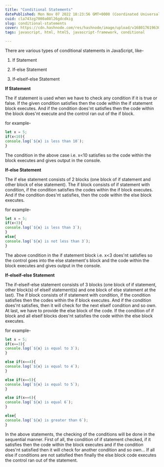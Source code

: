 ```yaml
---
title: "Conditional Statements"
datePublished: Mon Nov 07 2022 18:23:56 GMT+0000 (Coordinated Universal Time)
cuid: cla743zg7000a08l26gdcdkig
slug: conditional-statements
cover: https://cdn.hashnode.com/res/hashnode/image/upload/v1680176196301/3416f6e1-8786-4405-8006-6c2d83b3ef73.jpeg
tags: javascript, html, html5, javascript-framework, conditional

---
```


There are various types of conditional statements in JavaScript, like-

1. If Statement
    
2. If-else Statement
    
3. If-elseif-else Statement
    

**If Statement**

The if statement is used when we have to check any condition if it is true or false. If the given condition satisfies then the code within the if statement block executes. And if the condition does'nt satisfies then the code within the block does'nt execute and the control ran out of the if block.

for example-

```javascript
let x = 5;
if(x<10){
console.log(`${x} is less than 10`);
}
```

The condition in the above case i.e. x&lt;10 satisfies so the code within the block executes and gives output in the console.

**If-else Statement**

The if else statement consists of 2 blocks (one block of if statement and other block of else statement). The if block consists of if statement with condition, if the condition satisfies the codes within the if block executes. And if the condition does'nt satisfies, then the code within the else block executes.

for example-

```javascript
let x = 5;
if(x<3){
console.log(`${x} is less than 3`);
}
else{
console.log(`${x} is not less than 3`);
}
```

The above condition in the if statement block i.e. x&lt;3 does'nt satisfies so the control goes into the else statement's block and the code within the block executes and gives output in the console.

**If-elseif-else Statement**

The if-elseif-else statement consists of 3 blocks (one block of if statement, other block(s) of elseif statement(s) and one block of else statement at the last). The if block consists of if statement with condition, if the condition satisfies then the codes within the if block executes. And if the condition does'nt satisfies, then it will check for the next elseif condition and so own. At last, we have to provide the else block of the code. If the condition of if block and all elseif blocks does'nt satisfies the code within the else block executes.

for example-

```javascript
let x = 5;
if(x==3){
console.log(`${x} is equal to 3`);
}

else if(x==4){
console.log(`${x} is equal to 4`);
}

else if(x==5){
console.log(`${x} is equal to 5`);
}

else if(x==6){
console.log(`${x} is equal 6`);
}

else{
console.log(`${x} is greater than 6`);
}
```

In the above statements, the checking of the conditions will be done in the sequential manner. First of all, the condition of if statement checked, if it satisfies then the code within the block executes and if the condition does'nt satisfied then it will check for another condition and so own... If all else if conditions are not satisfied then finally the else block code executes the control ran out of the statement.